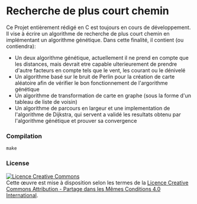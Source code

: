 # Recherche de plus court chemin
Ce Projet entièrement rédigé en C est toujours en cours de développement.
Il vise à écrire un algorithme de recherche de plus court chemin en implémentant un algorithme génétique.
Dans cette finalité, il contient (ou contiendra):
* Un deux algorithme génétique, actuellement il ne prend en compte que les distances, mais devrait etre capable ulterieurement de prendre d'autre facteurs en compte tels que le vent, les courant ou le dénivelé
* Un algorithme basé sur le bruit de Perlin pour la création de carte aléatoire afin de vérifier le bon fonctionnement de l'argorithme génétique
* Un algorithme de transformation de carte en graphe (sous la forme d'un tableau de liste de voisin)
* Un algorithme de parcours en largeur et une implementation de l'algorithme de Dijkstra, qui servent a validé les resultats obtenu par l'algorithme génétique et prouver sa convergence

### Compilation
```shell
make
```

### License
<a rel="license" href="http://creativecommons.org/licenses/by-sa/4.0/"><img alt="Licence Creative Commons" style="border-width:0" src="https://i.creativecommons.org/l/by-sa/4.0/88x31.png" /></a><br />Cette œuvre est mise à disposition selon les termes de la <a rel="license" href="http://creativecommons.org/licenses/by-sa/4.0/">Licence Creative Commons Attribution -  Partage dans les Mêmes Conditions 4.0 International</a>.
